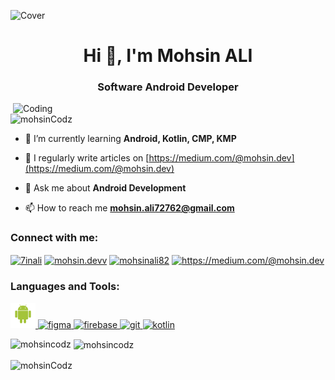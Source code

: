 ![Cover](https://github.com/mohsinCodz/mohsinCodz/assets/155422244/f7693c85-9f57-458d-8fa7-30417b0752ae)
<h1 align="center">Hi 👋, I'm Mohsin ALI</h1>
<h3 align="center">Software Android Developer</h3>
<img align="right" alt="Coding" width="500" src="https://th.bing.com/th/id/R.413ac8938334c4c63393e14527f97359?rik=GZsZjoJd52y%2fiw&pid=ImgRaw&r=0">

<p align="left"> <img src="https://komarev.com/ghpvc/?username=mohsinCodz&label=Profile%20views&color=0e75b6&style=flat" alt="mohsinCodz" /> </p>

- 🌱 I’m currently learning **Android, Kotlin, CMP, KMP**

- 📝 I regularly write articles on [https://medium.com/@mohsin.dev](https://medium.com/@mohsin.dev)

- 💬 Ask me about **Android Development**

- 📫 How to reach me **mohsin.ali72762@gmail.com**

<h3 align="left">Connect with me:</h3>
<p align="left">
<a href="https://linkedin.com/in/7inali" target="blank"><img align="center" src="https://raw.githubusercontent.com/rahuldkjain/github-profile-readme-generator/master/src/images/icons/Social/linked-in-alt.svg" alt="7inali" height="30" width="40" /></a>
<a href="https://instagram.com/mohsin.devv" target="blank"><img align="center" src="https://raw.githubusercontent.com/rahuldkjain/github-profile-readme-generator/master/src/images/icons/Social/instagram.svg" alt="mohsin.devv" height="30" width="40" /></a>
<a href="https://www.behance.net/mohsinali82" target="blank"><img align="center" src="https://raw.githubusercontent.com/rahuldkjain/github-profile-readme-generator/master/src/images/icons/Social/behance.svg" alt="mohsinali82" height="30" width="40" /></a>
<a href="https://medium.com/https://medium.com/@mohsin.dev" target="blank"><img align="center" src="https://raw.githubusercontent.com/rahuldkjain/github-profile-readme-generator/master/src/images/icons/Social/medium.svg" alt="https://medium.com/@mohsin.dev" height="30" width="40" /></a>
</p>

<h3 align="left">Languages and Tools:</h3>
<p align="left"> <a href="https://developer.android.com" target="_blank" rel="noreferrer"> <img src="https://raw.githubusercontent.com/devicons/devicon/master/icons/android/android-original-wordmark.svg" alt="android" width="40" height="40"/> </a> <a href="https://www.figma.com/" target="_blank" rel="noreferrer"> <img src="https://www.vectorlogo.zone/logos/figma/figma-icon.svg" alt="figma" width="40" height="40"/> </a> <a href="https://firebase.google.com/" target="_blank" rel="noreferrer"> <img src="https://www.vectorlogo.zone/logos/firebase/firebase-icon.svg" alt="firebase" width="40" height="40"/> </a> <a href="https://git-scm.com/" target="_blank" rel="noreferrer"> <img src="https://www.vectorlogo.zone/logos/git-scm/git-scm-icon.svg" alt="git" width="40" height="40"/> </a> <a href="https://kotlinlang.org" target="_blank" rel="noreferrer"> <img src="https://www.vectorlogo.zone/logos/kotlinlang/kotlinlang-icon.svg" alt="kotlin" width="40" height="40"/> </a> </p>

<p><img align="left" src="https://github-readme-stats.vercel.app/api/top-langs?username=mohsincodz&show_icons=true&locale=en&layout=compact" alt="mohsincodz" /></p>

<p>&nbsp;<img align="center" src="https://github-readme-stats.vercel.app/api?username=mohsincodz&show_icons=true&locale=en" alt="mohsincodz" /></p>

<p><img align="center" src="https://github-readme-streak-stats.herokuapp.com/?user=mohsinCodz&" alt="mohsinCodz" /></p>
